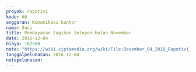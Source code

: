 ```yaml
---
proyek: rapotivi
kode: A6
anggaran: Komunikasi kantor
nama: Suci
title: Pembayaran tagihan telepon bulan November
date: 2016-12-04
biaya: 162500
nota: "https://wiki.ciptamedia.org/wiki/File:Desember_04_2016_Rapotivi_A6_Bukti_bayar_tagihan_telepon.jpg"
tanggalpelunasan: 2016-12-04
notapelunasan:
---
```

